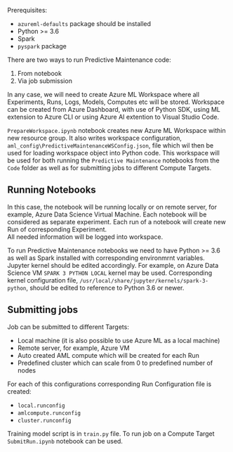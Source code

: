 Prerequisites: 
 - `azureml-defaults` package should be installed 
 - Python >= 3.6 
 - Spark 
 - `pyspark` package 

There are two ways to run Predictive Maintenance code: 
1) From notebook 
2) Via job submission 

In any case, we will need to create Azure ML Workspace where all Experiments, Runs, Logs, Models, Computes etc will be stored. 
Workspace can be created from Azure Dashboard, with use of Python SDK, using ML extension to Azure CLI or using Azure AI extention to Visual Studio Code. 

`PrepareWorkspace.ipynb` notebook creates new Azure ML Workspace within new resource group. It also writes workspace configuration, 
`aml_config\PredictiveMaintenanceWSConfig.json`, file which wil then be used for loading workspace object into Python code. 
This workspace will be used for both running the `Predictive Maintenance` notebooks from the `Code` folder as well as for 
submitting jobs to different Compute Targets. 


## Running Notebooks  
In this case, the notebook will be running locally or on remote server, for example, Azure Data Science Virtual Machine. 
Each notebook will be considered as separate experiment. Each run of a notebook will create new Run of corresponding Experiment.  
All needed information will be logged into workspace. 

To run Predictive Maintenance notebooks we need to have Python >= 3.6 as well as Spark installed 
with corresponding environmrnt variables. Jupyter kernel should be edited accordingly. For example, 
on Azure Data Science VM `SPARK 3 PYTHON LOCAL` kernel may be used. Corresponding kernel configuration file, 
`/usr/local/share/jupyter/kernels/spark-3-python`, should be edited to reference to Python 3.6 or newer. 


## Submitting jobs 
Job can be submitted to different Targets: 
 - Local machine (it is also possible to use Azure ML as a local machine) 
 - Remote server, for example, Azure VM 
 - Auto created AML compute which will be created for each Run 
 - Predefined cluster which can scale from 0 to predefined number of nodes 

 For each of this configurations corresponding Run Configuration file is created: 
 - `local.runconfig`  
 - `amlcompute.runconfig`  
 - `cluster.runconfig` 

Training model script is in `train.py` file. To run job on a Compute Target `SubmitRun.ipynb` notebook can be used. 
